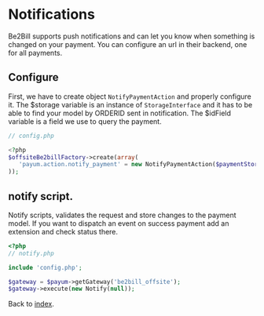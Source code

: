 # Notifications
Be2Bill supports push notifications and can let you know when something is changed on your payment.
You can configure an url in their backend, one for all payments.

## Configure

First, we have to create object `NotifyPaymentAction` and properly configure it.
The $storage variable is an instance of `StorageInterface` and it has to be able to find your model by ORDERID sent in notification.
The $idField variable is a field we use to query the payment.

```php
// config.php

<?php
$offsiteBe2billFactory->create(array(
   'payum.action.notify_payment' = new NotifyPaymentAction($paymentStorage, $idField),
));
```

## notify script.

Notify scripts, validates the request and store changes to the payment model.
If you want to dispatch an event on success payment add an extension and check status there.

```php
<?php
// notify.php

include 'config.php';

$gateway = $payum->getGateway('be2bill_offsite');
$gateway->execute(new Notify(null));
```

Back to [index](index.md).